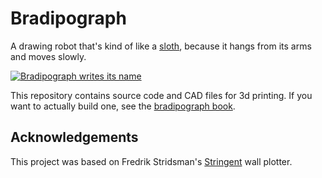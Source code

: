 # Bradipograph

A drawing robot that's kind of like a [sloth](https://en.wikipedia.org/wiki/Three-toed_sloth),
because it hangs from its arms and moves slowly.

[![Bradipograph writes its name](https://img.youtube.com/vi/CUMBa9waJp0/0.jpg)](https://www.youtube.com/watch?v=CUMBa9waJp0)

This repository contains source code and CAD files for 3d printing. If you want to actually build
one, see the [bradipograph book](https://jneem.github.io/bradipograph).

## Acknowledgements

This project was based on Fredrik Stridsman's
[Stringent](https://www.hackster.io/fredrikstridsman/stringent-the-15-wall-plotter-d965ca)
wall plotter.
